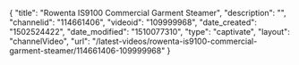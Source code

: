 {
    "title": "Rowenta IS9100 Commercial Garment Steamer",
    "description": "",
    "channelid": "114661406",
    "videoid": "109999968",
    "date_created": "1502524422",
    "date_modified": "1510077310",
    "type": "captivate",
    "layout": "channelVideo",
    "url": "\/latest-videos\/rowenta-is9100-commercial-garment-steamer\/114661406-109999968"
}